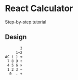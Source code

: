 # React Calculator

[Step-by-step tutorial](https://blackr1234.github.io/eportfolio/#/blog/react-calculator)

## Design

```plaintext
       3
     1+2
AC ( ) ⌫
 7 8 9 ÷
 4 5 6 ×
 1 2 3 −
  0  . +
```
